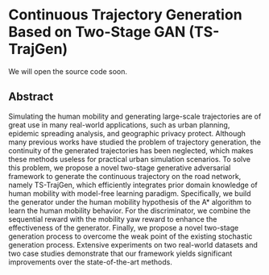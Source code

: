 # Continuous Trajectory Generation Based on Two-Stage GAN (TS-TrajGen)

We will open the source code soon.

## Abstract

Simulating the human mobility and generating large-scale trajectories are of great use in many real-world applications, such as urban planning, epidemic spreading analysis, and geographic privacy protect. Although many previous works have studied the problem of trajectory generation, the continuity of the generated trajectories has been neglected, which makes these methods useless for practical urban simulation scenarios. To solve this problem, we propose a novel two-stage generative adversarial framework to generate the continuous trajectory on the road network, namely TS-TrajGen, which efficiently integrates prior domain knowledge of human mobility with model-free learning paradigm. Specifically, we build the generator under the human mobility hypothesis of the A* algorithm to learn the human mobility behavior. For the discriminator, we combine the sequential reward with the mobility yaw reward to enhance the effectiveness of the generator. Finally, we propose a novel two-stage generation process to overcome the weak point of the existing stochastic generation process. Extensive experiments on two real-world datasets and two case studies demonstrate that our framework yields significant improvements over the state-of-the-art methods.
